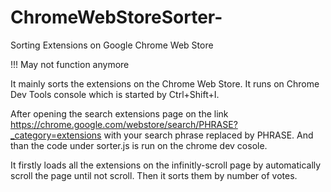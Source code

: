 # ChromeWebStoreSorter-
Sorting Extensions on Google Chrome Web Store 

!!! May not function anymore

It mainly sorts the extensions on the Chrome Web Store. It runs on Chrome Dev Tools console which is started by Ctrl+Shift+I.

After opening the search extensions page on the link https://chrome.google.com/webstore/search/PHRASE?_category=extensions
with your search phrase replaced by PHRASE. And than the code under sorter.js is run on the chrome dev cosole.

It firstly loads all the extensions on the infinitly-scroll page by automatically scroll the page until not scroll.
Then it sorts them by number of votes.
